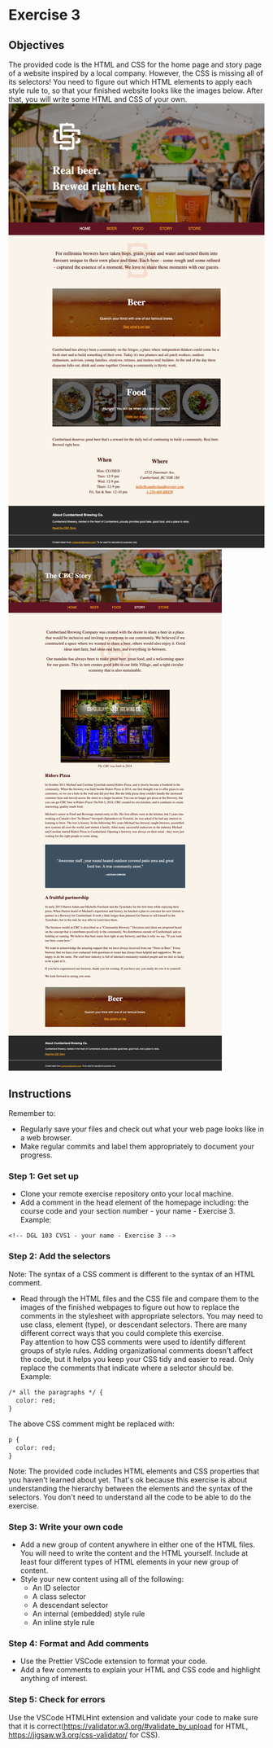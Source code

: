 # Exercise 3

## Objectives
The provided code is the HTML and CSS for the home page and story page of a website inspired by a local company. However, the CSS is missing all of its selectors! You need to figure out which HTML elements to apply each style rule to, so that your finished website looks like the images below. After that, you will write some HTML and CSS of your own.
![Image of homepage](images/finished-homepage.png)
![Image of homepage](images/finished-story.png)

## Instructions
Remember to:
* Regularly save your files and check out what your web page looks like in a web browser.
* Make regular commits and label them appropriately to document your progress.
### Step 1: Get set up
* Clone your remote exercise repository onto your local machine.
* Add a comment in the head element of the homepage including: the course code and your section number - your name - Exercise 3. Example:
```
<!-- DGL 103 CVS1 - your name - Exercise 3 -->
```
### Step 2: Add the selectors
Note: The syntax of a CSS comment is different to the syntax of an HTML comment.
* Read through the HTML files and the CSS file and compare them to the images of the finished webpages to figure out how to replace the comments in the stylesheet with appropriate selectors. You may need to use class, element (type), or descendant selectors. There are many different correct ways that you could complete this exercise.<br>
Pay attention to how CSS comments were used to identify different groups of style rules. Adding organizational comments doesn't affect the code, but it helps you keep your CSS tidy and easier to read. Only replace the comments that indicate where a selector should be. Example: 
```
/* all the paragraphs */ {
  color: red;
}
```
The above CSS comment might be replaced with:
```
p {
  color: red;
}
```
Note: The provided code includes HTML elements and CSS properties that you haven't learned about yet. That's ok because this exercise is about understanding the hierarchy between the elements and the syntax of the selectors. You don't need to understand all the code to be able to do the exercise.

### Step 3: Write your own code
* Add a new group of content anywhere in either one of the HTML files. You will need to write the content and the HTML yourself. Include at least four different types of HTML elements in your new group of content.
* Style your new content using all of the following:
    * An ID selector
    * A class selector
    * A descendant selector
    * An internal (embedded) style rule
    * An inline style rule

### Step 4: Format and Add comments 
* Use the Prettier VSCode extension to format your code.
* Add a few comments to explain your HTML and CSS code and highlight anything of interest.

### Step 5: Check for errors
Use the VSCode HTMLHint extension and validate your code to make sure that it is correct(https://validator.w3.org/#validate_by_upload for HTML, https://jigsaw.w3.org/css-validator/ for CSS).
